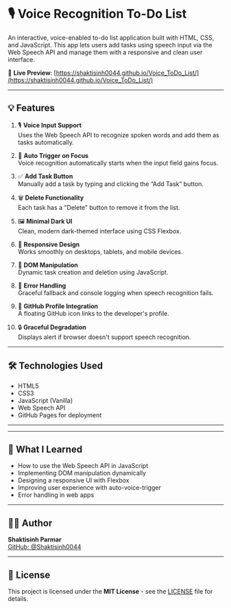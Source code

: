 # 🎙️ Voice Recognition To-Do List

An interactive, voice-enabled to-do list application built with HTML, CSS, and JavaScript. This app lets users add tasks using speech input via the Web Speech API and manage them with a responsive and clean user interface.

🔗 **Live Preview**: [https://shaktisinh0044.github.io/Voice_ToDo_List/](https://shaktisinh0044.github.io/Voice_ToDo_List/)

---

## 💡 Features

1. 🎙️ **Voice Input Support**  
   Uses the Web Speech API to recognize spoken words and add them as tasks automatically.

2. 🧠 **Auto Trigger on Focus**  
   Voice recognition automatically starts when the input field gains focus.

3. ✅ **Add Task Button**  
   Manually add a task by typing and clicking the “Add Task” button.

4. 🗑️ **Delete Functionality**  
   Each task has a "Delete" button to remove it from the list.

5. 🖼️ **Minimal Dark UI**  
   Clean, modern dark-themed interface using CSS Flexbox.

6. 📱 **Responsive Design**  
   Works smoothly on desktops, tablets, and mobile devices.

7. 🧩 **DOM Manipulation**  
   Dynamic task creation and deletion using JavaScript.

8. 🧪 **Error Handling**  
   Graceful fallback and console logging when speech recognition fails.

9. 🔗 **GitHub Profile Integration**  
   A floating GitHub icon links to the developer's profile.

10. 🔒 **Graceful Degradation**  
    Displays alert if browser doesn't support speech recognition.

---

## 🛠️ Technologies Used

- HTML5  
- CSS3  
- JavaScript (Vanilla)  
- Web Speech API  
- GitHub Pages for deployment  

---



---

## 📘 What I Learned

- How to use the Web Speech API in JavaScript  
- Implementing DOM manipulation dynamically  
- Designing a responsive UI with Flexbox  
- Improving user experience with auto-voice-trigger  
- Error handling in web apps  

---

## 👨‍💻 Author

**Shaktisinh Parmar**  
[GitHub: @Shaktisinh0044](https://github.com/Shaktisinh0044)

---

## 📄 License

This project is licensed under the **MIT License** - see the [LICENSE](LICENSE) file for details.
